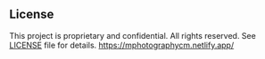 ## License
This project is proprietary and confidential. All rights reserved. See [LICENSE](LICENSE) file for details.
https://mphotographycm.netlify.app/
